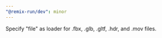 ```yaml
---
"@remix-run/dev": minor
---
```


Specify "file" as loader for .fbx, .glb, .gltf, .hdr, and .mov files.
